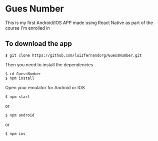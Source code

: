 # Gues Number

This is my first Android/IOS APP made using React Native as part of the course I'm enrolled in

## To download the app
```
$ git clone https://github.com/luizfernandorg/GuessNumber.git
```
Then you need to install the dependencies
```
$ cd GuessNumber 
$ npm install
```
Open your emulator for Android or IOS
```
$ npm start
```

or

```
$ npm android
```

or

```
$ npm ios
```
